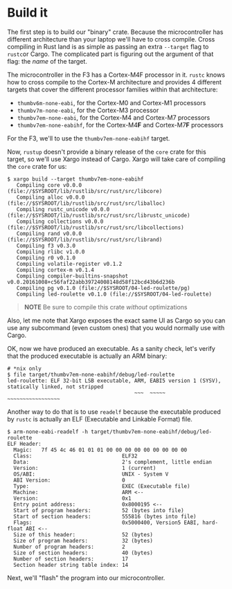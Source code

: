 # Build it

The first step is to build our "binary" crate. Because the microcontroller has
different architecture than your laptop we'll have to cross compile. Cross
compiling in Rust land is as simple as passing an extra `--target` flag to
`rustc`or Cargo. The complicated part is figuring out the argument of that flag:
the *name* of the target.

The microcontroller in the F3 has a Cortex-M4F processor in it. `rustc` knows
how to cross compile to the Cortex-M architecture and provides 4 different
targets that cover the different processor families within that architecture:

- `thumbv6m-none-eabi`, for the Cortex-M0 and Cortex-M1 processors
- `thumbv7m-none-eabi`, for the Cortex-M3 processor
- `thumbv7em-none-eabi`, for the Cortex-M4 and Cortex-M7 processors
- `thumbv7em-none-eabihf`, for the Cortex-M4**F** and Cortex-M7**F** processors

For the F3, we'll to use the `thumbv7em-none-eabihf` target.

Now, `rustup` doesn't provide a binary release of the `core` crate for this
target, so we'll use Xargo instead of Cargo. Xargo will take care of compiling
the `core` crate for us:

```
$ xargo build --target thumbv7em-none-eabihf
   Compiling core v0.0.0 (file://$SYSROOT/lib/rustlib/src/rust/src/libcore)
   Compiling alloc v0.0.0 (file://$SYSROOT/lib/rustlib/src/rust/src/liballoc)
   Compiling rustc_unicode v0.0.0 (file://$SYSROOT/lib/rustlib/src/rust/src/librustc_unicode)
   Compiling collections v0.0.0 (file://$SYSROOT/lib/rustlib/src/rust/src/libcollections)
   Compiling rand v0.0.0 (file://$SYSROOT/lib/rustlib/src/rust/src/librand)
   Compiling f3 v0.3.0
   Compiling rlibc v1.0.0
   Compiling r0 v0.1.0
   Compiling volatile-register v0.1.2
   Compiling cortex-m v0.1.4
   Compiling compiler-builtins-snapshot v0.0.20161008+c56faf22abb39724008148d58f12bcd43b6d236b
   Compiling pg v0.1.0 (file://$SYSROOT/04-led-roulette/pg)
   Compiling led-roulette v0.1.0 (file://$SYSROOT/04-led-roulette)
```

> **NOTE** Be sure to compile this crate *without* optimizations

Also, let me note that Xargo exposes the exact same UI as Cargo so you can use
any subcommand (even custom ones) that you would normally use with Cargo.

OK, now we have produced an executable. As a sanity check, let's verify that
the produced executable is actually an ARM binary:

```
# *nix only
$ file target/thumbv7em-none-eabihf/debug/led-roulette
led-roulette: ELF 32-bit LSB executable, ARM, EABI5 version 1 (SYSV), statically linked, not stripped
                                         ~~~  ~~~~~                   ~~~~~~~~~~~~~~~~~
```

Another way to do that is to use `readelf` because the executable produced by
`rustc` is actually an ELF (Executable and Linkable Format) file.

```
$ arm-none-eabi-readelf -h target/thumbv7em-none-eabihf/debug/led-roulette
ELF Header:
  Magic:   7f 45 4c 46 01 01 01 00 00 00 00 00 00 00 00 00
  Class:                             ELF32
  Data:                              2's complement, little endian
  Version:                           1 (current)
  OS/ABI:                            UNIX - System V
  ABI Version:                       0
  Type:                              EXEC (Executable file)
  Machine:                           ARM <--
  Version:                           0x1
  Entry point address:               0x8000195 <--
  Start of program headers:          52 (bytes into file)
  Start of section headers:          555816 (bytes into file)
  Flags:                             0x5000400, Version5 EABI, hard-float ABI <--
  Size of this header:               52 (bytes)
  Size of program headers:           32 (bytes)
  Number of program headers:         2
  Size of section headers:           40 (bytes)
  Number of section headers:         17
  Section header string table index: 14
```

Next, we'll "flash" the program into our microcontroller.
